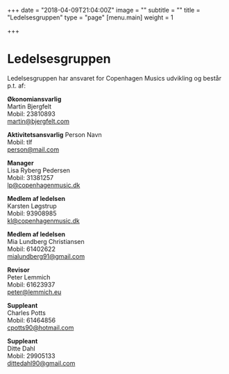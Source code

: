 +++
date = "2018-04-09T21:04:00Z"
image = ""
subtitle = ""
title = "Ledelsesgruppen"
type = "page"
[menu.main]
weight = 1

+++
# Ledelsesgruppen

Ledelsesgruppen har ansvaret for Copenhagen Musics udvikling og består p.t. af:

<strong>Økonomiansvarlig</strong><br>
Martin Bjergfelt<br>
Mobil: 23810893<br>
martin@bjergfelt.com

<strong>Aktivitetsansvarlig</strong>
Person Navn<br>
Mobil: tlf<br>
person@mail.com

<strong>Manager</strong><br>
Lisa Ryberg Pedersen<br>
Mobil: 31381257<br>
lp@copenhagenmusic.dk

<strong>Medlem af ledelsen</strong><br>
Karsten Løgstrup<br>
Mobil: 93908985<br>
kl@copenhagenmusic.dk

<strong>Medlem af ledelsen</strong><br>
Mia Lundberg Christiansen<br>
Mobil: 61402622<br>
mialundberg91@gmail.com

<strong>Revisor</strong><br>
Peter Lemmich<br>
Mobil: 61623937<br>
peter@lemmich.eu

<strong>Suppleant</strong><br>
Charles Potts<br>
Mobil: 61464856<br>
cpotts90@hotmail.com

<strong>Suppleant</strong><br>
Ditte Dahl<br>
Mobil: 29905133<br>
dittedahl90@gmail.com